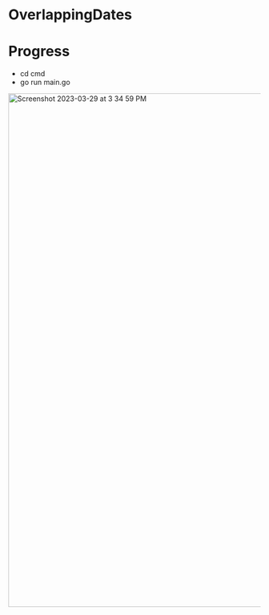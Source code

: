 # OverlappingDates

# Progress
- cd cmd
- go run main.go

<img width="1025" alt="Screenshot 2023-03-29 at 3 34 59 PM" src="https://user-images.githubusercontent.com/22546296/228683523-e3996d42-16ae-4c90-bfc8-ada3b898636b.png">
